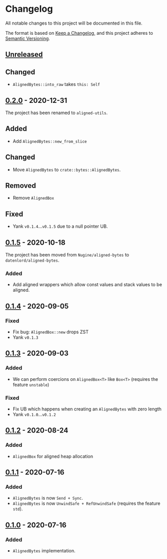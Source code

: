 # Changelog

All notable changes to this project will be documented in this file.

The format is based on [Keep a Changelog](https://keepachangelog.com/en/1.0.0/),
and this project adheres to [Semantic Versioning](https://semver.org/spec/v2.0.0.html).

## [Unreleased]

[Unreleased]: https://github.com/datenlord/aligned-utils/compare/v0.2.0...HEAD

## Changed

+ `AlignedBytes::into_raw` takes `this: Self`

## [0.2.0] - 2020-12-31

[0.2.0]: https://github.com/datenlord/aligned-utils/compare/v0.1.5...v0.2.0

The project has been renamed to `aligned-utils`.

## Added

+ Add `AlignedBytes::new_from_slice`

## Changed

* Move `AlignedBytes` to `crate::bytes::AlignedBytes`.

## Removed

- Remove `AlignedBox`

## Fixed

+ Yank `v0.1.4`...`v0.1.5` due to a null pointer UB.

## [0.1.5] - 2020-10-18

[0.1.5]: https://github.com/datenlord/aligned-utils/compare/v0.1.4...v0.1.5

The project has been moved from `Nugine/aligned-bytes` to `datenlord/aligned-bytes`.

### Added

+ Add aligned wrappers which allow const values and stack values to be aligned.

## [0.1.4] - 2020-09-05

[0.1.4]: https://github.com/datenlord/aligned-utils/compare/v0.1.3...v0.1.4

### Fixed

+ Fix bug: `AlignedBox::new` drops ZST
+ Yank `v0.1.3`

## [0.1.3] - 2020-09-03

[0.1.3]: https://github.com/datenlord/aligned-utils/compare/v0.1.2...v0.1.3

### Added

+ We can perform coercions on `AlignedBox<T>` like `Box<T>` (requires the feature `unstable`)

### Fixed

+ Fix UB which happens when creating an `AlignedBytes` with zero length
+ Yank `v0.1.0`...`v0.1.2`

## [0.1.2] - 2020-08-24

[0.1.2]: https://github.com/datenlord/aligned-utils/compare/v0.1.1...v0.1.2

### Added

+ `AlignedBox` for aligned heap allocation

## [0.1.1] - 2020-07-16

[0.1.1]: https://github.com/datenlord/aligned-utils/compare/v0.1.0...v0.1.1

### Added
+ `AlignedBytes` is now `Send + Sync`.
+ `AlignedBytes` is now `UnwindSafe + RefUnwindSafe` (requires the feature `std`).

## [0.1.0] - 2020-07-16

[0.1.0]: https://github.com/datenlord/aligned-utils/tree/v0.1.0

### Added
+ `AlignedBytes` implementation.
